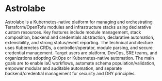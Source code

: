 # Astrolabe
Astrolabe is a Kubernetes-native platform for managing and orchestrating Terraform/OpenTofu modules and infrastructure stacks using declarative custom resources.
Key features include module management, stack composition, backend and credentials abstraction, declarative automation, extensibility, and strong status/event reporting.
The technical architecture uses Kubernetes CRDs, a controller/operator, module parsing, and secure credential management.
Target users are platform, DevOps, SRE teams, and organizations adopting GitOps or Kubernetes-native automation.
The main goals are to enable IaC workflows, automate schema population/validation, empower modular and auditable automation, and separate backend/credential management for security and DRY principles.
